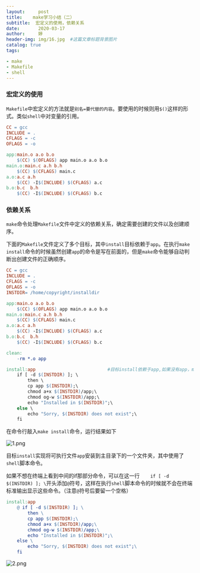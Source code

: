 ```yaml
---
layout:     post   				  
title:    make学习小结（二）	
subtitle:  宏定义的使用，依赖关系
date:       2020-03-17				
author:     婷                              
header-img: img/16.jpg 	#这篇文章标题背景图片
catalog: true 						
tags:								

- make
- Makefile
- shell
---
```






### 宏定义的使用

`Makefile`中宏定义的方法就是`别名=要代替的内容`。要使用的时候则用`$()`这样的形式。类似`shell`中对变量的引用。

```makefile
CC = gcc
INCLUDE = .
CFLAGS = -c
OFLAGS = -o

app:main.o a.o b.o
	$(CC) $(OFLAGS) app main.o a.o b.o
main.o:main.c a.h b.h
	$(CC) $(CFLAGS) main.c
a.o:a.c a.h 
	$(CC) -I$(INCLUDE) $(CFLAGS) a.c
b.o:b.c  b.h
	$(CC) -I$(INCLUDE) $(CFLAGS) b.c
```



### 依赖关系

`make`命令处理`Makefile`文件中定义的依赖关系，确定需要创建的文件以及创建顺序。

下面的`Makefile`文件定义了多个目标，其中`install`目标依赖于`app`。在执行`make install`命令的时候虽然创建`app`的命令是写在前面的，但是`make`命令能够自动判断出创建文件的正确顺序。

```makefile
CC = gcc
INCLUDE = .
CFLAGS = -c
OFLAGS = -o
INSTDIR= /home/copyright/installdir

app:main.o a.o b.o
	$(CC) $(OFLAGS) app main.o a.o b.o
main.o:main.c a.h b.h
	$(CC) $(CFLAGS) main.c
a.o:a.c a.h 
	$(CC) -I$(INCLUDE) $(CFLAGS) a.c
b.o:b.c  b.h
	$(CC) -I$(INCLUDE) $(CFLAGS) b.c

clean:
	-rm *.o app 

install:app                           #目标install依赖于app,如果没有app，make则会先创建app
	if [ -d $(INSTDIR) ]; \
		then \
		cp app $(INSTDIR);\
		chmod a+x $(INSTDIR)/app;\
		chmod og-w $(INSTDIR)/app;\
		echo "Installed in $(INSTDIR)";\
	else \
		echo "Sorry, $(INSTDIR) does not exist";\
	fi
```

在命令行敲入`make install`命令，运行结果如下

![1.png](https://i.loli.net/2020/03/17/GLUHl18AMQYFugP.png)

目标`install`实现将可执行文件`app`安装到主目录下的一个文件夹，其中使用了`shell`脚本命令。

如果不想在终端上看到中间的if那部分命令，可以在这一行`	if [ -d $(INSTDIR) ]; \`开头添加`@`符号，这样在执行`shell`脚本命令的时候就不会在终端标准输出显示这些命令。（注意`@`符号后要留一个空格）

```makefile
install:app
	@ if [ -d $(INSTDIR) ]; \
		then \
		cp app $(INSTDIR);\
		chmod a+x $(INSTDIR)/app;\
		chmod og-w $(INSTDIR)/app;\
		echo "Installed in $(INSTDIR)";\
	else \
		echo "Sorry, $(INSTDIR) does not exist";\
	fi
```

![2.png](https://i.loli.net/2020/03/17/Xyl8tnRHFLY7vP1.png)









